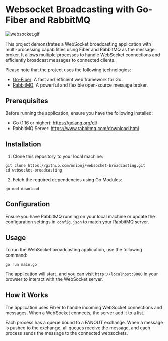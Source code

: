 
# Websocket Broadcasting with Go-Fiber and RabbitMQ

![websocket.gif](./docs/websocket.gif)

This project demonstrates a WebSocket broadcasting application with multi-processing capabilities using Fiber and RabbitMQ as the message broker. It allows multiple processes to handle WebSocket connections and efficiently broadcast messages to connected clients.

Please note that the project uses the following technologies:

- [Go-Fiber](https://github.com/gofiber/fiber): A fast and efficient web framework for Go.
- [RabbitMQ](https://www.rabbitmq.com/): A powerful and flexible open-source message broker.

## Prerequisites

Before running the application, ensure you have the following installed:

- Go (1.16 or higher): https://golang.org/dl/
- RabbitMQ Server: https://www.rabbitmq.com/download.html

## Installation

1. Clone this repository to your local machine:

```
git clone https://github.com/onionj/websocket-broadcasting.git
cd websocket-broadcasting
```

2. Fetch the required dependencies using Go Modules:

```
go mod download
```

## Configuration

Ensure you have RabbitMQ running on your local machine or update the configuration settings in `config.json` to match your RabbitMQ server.

## Usage

To run the WebSocket broadcasting application, use the following command:

```
go run main.go
```

The application will start, and you can visit `http://localhost:8080` in your browser to interact with the WebSocket server.

## How it Works

The application uses Fiber to handle incoming WebSocket connections and messages. When a WebSocket connects, the server add it to a list.

Each process has a queue bound to a FANOUT exchange. When a message is pushed to the exchange, all queues receive the message, and each process sends the message to the connected websockets.
